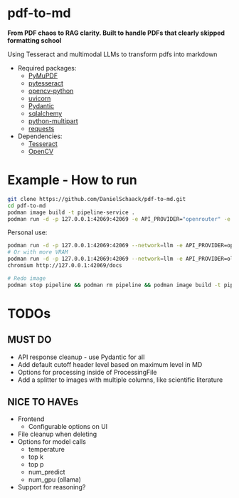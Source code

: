 # pdf-to-md
**From PDF chaos to RAG clarity. Built to handle PDFs that clearly skipped formatting school**

Using Tesseract and multimodal LLMs to transform pdfs into markdown
- Required packages:
    - [PyMuPDF](https://github.com/pymupdf/PyMuPDF)
    - [pytesseract](https://github.com/h/pytesseract)
    - [opencv-python](https://github.com/opencv/opencv-python)
    - [uvicorn](https://github.com/encode/uvicorn)
    - [Pydantic](https://github.com/pydantic/pydantic)
    - [sqlalchemy](https://github.com/sqlalchemy/sqlalchemy)
    - [python-multipart](https://github.com/Kludex/python-multipart)
    - [requests](https://pypi.org/project/requests/)
- Dependencies:
    - [Tesseract](https://github.com/tesseract-ocr/tesseract)
    - [OpenCV](https://github.com/opencv/opencv)

# Example - How to run
```bash
git clone https://github.com/DanielSchaack/pdf-to-md.git
cd pdf-to-md
podman image build -t pipeline-service .
podman run -d -p 127.0.0.1:42069:42069 -e API_PROVIDER="openrouter" -e API_KEY=key -v pipeline:/app/data --name pipeline --restart always localhost/pipeline-service:latest
```

Personal use:
```bash
podman run -d -p 127.0.0.1:42069:42069 --network=llm -e API_PROVIDER=openrouter -e API_KEY=key -v pipeline:/app/data --name pipeline --restart always localhost/pipeline-service:latest
# Or with more VRAM
podman run -d -p 127.0.0.1:42069:42069 --network=llm -e API_PROVIDER=ollama -e API_URL="http://ollama:11434" -e API_IMAGE_MODEL="gemma3:4b-it-qat" -e API_TEXT_MODEL="gemma3:4b-it-qat" -v pipeline:/app/data --name pipeline --restart always localhost/pipeline-service:latest
chromium http://127.0.0.1:42069/docs

# Redo image
podman stop pipeline && podman rm pipeline && podman image build -t pipeline-service .

```



# TODOs
## MUST DO
- API response cleanup - use Pydantic for all
- Add default cutoff header level based on maximum level in MD
- Options for processing inside of ProcessingFile
- Add a splitter to images with multiple columns, like scientific literature

## NICE TO HAVEs
- Frontend
    - Configurable options on UI
- File cleanup when deleting
- Options for model calls
    - temperature
    - top k
    - top p
    - num_predict
    - num_gpu (ollama)
- Support for reasoning?

